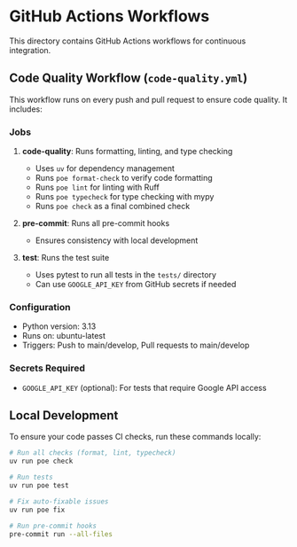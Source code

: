 # GitHub Actions Workflows

This directory contains GitHub Actions workflows for continuous integration.

## Code Quality Workflow (`code-quality.yml`)

This workflow runs on every push and pull request to ensure code quality. It includes:

### Jobs

1. **code-quality**: Runs formatting, linting, and type checking
   - Uses `uv` for dependency management
   - Runs `poe format-check` to verify code formatting
   - Runs `poe lint` for linting with Ruff
   - Runs `poe typecheck` for type checking with mypy
   - Runs `poe check` as a final combined check

2. **pre-commit**: Runs all pre-commit hooks
   - Ensures consistency with local development

3. **test**: Runs the test suite
   - Uses pytest to run all tests in the `tests/` directory
   - Can use `GOOGLE_API_KEY` from GitHub secrets if needed

### Configuration

- Python version: 3.13
- Runs on: ubuntu-latest
- Triggers: Push to main/develop, Pull requests to main/develop

### Secrets Required

- `GOOGLE_API_KEY` (optional): For tests that require Google API access

## Local Development

To ensure your code passes CI checks, run these commands locally:

```bash
# Run all checks (format, lint, typecheck)
uv run poe check

# Run tests
uv run poe test

# Fix auto-fixable issues
uv run poe fix

# Run pre-commit hooks
pre-commit run --all-files
```
